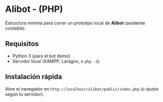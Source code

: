 # Alibot - (PHP)

Estructura mínima para correr un prototipo local de **Alibot** (asistente contable).

## Requisitos
- Python 3 (para el bot demo)
- Servidor local (XAMPP, Laragon, o `php -S`)

## Instalación rápida

 Abre el navegador en `http://localhost/alibot/public/index.php` (o ajusta según tu servidor).


